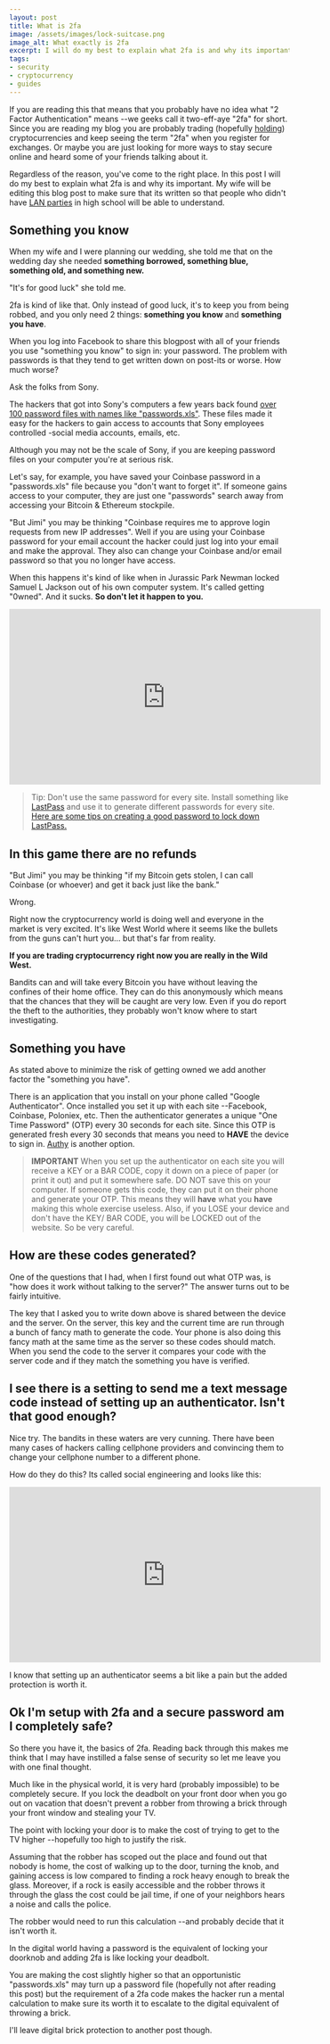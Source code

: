 ```yaml
---
layout: post
title: What is 2fa
image: /assets/images/lock-suitcase.png
image_alt: What exactly is 2fa
excerpt: I will do my best to explain what 2fa is and why its important.
tags:
- security
- cryptocurrency
- guides
---
```


If you are reading this that means that you probably have no idea what "2 Factor Authentication" means --we geeks call it two-eff-aye "2fa" for short. Since you are reading my blog you are probably trading (hopefully [holding]()) cryptocurrencies and keep seeing the term "2fa" when you register for exchanges. Or maybe you are just looking for more ways to stay secure online and heard some of your friends talking about it.

Regardless of the reason, you've come to the right place. In this post I will do my best to explain what 2fa is and why its important. My wife will be editing this blog post to make sure that its written so that people who didn't have [LAN parties](https://en.wikipedia.org/wiki/LAN_party) in high school will be able to understand.

## Something you know

When my wife and I were planning our wedding, she told me that on the wedding day she needed __something borrowed, something blue, something old, and something new.__

"It's for good luck" she told me.

2fa is kind of like that. Only instead of good luck, it's to keep you from being robbed, and you only need 2 things: **something you know** and **something you have**.

When you log into Facebook to share this blogpost with all of your friends you use "something you know" to sign in: your password. The problem with passwords is that they tend to get written down on post-its or worse. How much worse?

Ask the folks from Sony.

The hackers that got into Sony's computers a few years back found [over 100 password files with names like "passwords.xls"](http://www.businessinsider.com/sony-leak-reveals-thousands-of-passwords-in-obvious-password-folder-2014-12). These files made it easy for the hackers to gain access to accounts that Sony employees controlled -social media accounts, emails, etc.

Although you may not be the scale of Sony, if you are keeping password files on your computer you're at serious risk.

Let's say, for example, you have saved your Coinbase password in a "passwords.xls" file because you "don't want to forget it". If someone gains access to your computer, they are just one "passwords" search away from accessing your Bitcoin & Ethereum stockpile.

"But Jimi" you may be thinking "Coinbase requires me to approve login requests from new IP addresses". Well if you are using your Coinbase  password for your email account the hacker could just log into your email and make the approval. They also can change your Coinbase and/or email password so that you no longer have access.

When this happens it's kind of like when in Jurassic Park Newman locked Samuel L Jackson out of his own computer system. It's called getting "0wned". And it sucks. **So don't let it happen to you.**

<iframe width="560" height="315" style="display: block; margin: auto;" src="https://www.youtube.com/embed/RfiQYRn7fBg" frameborder="0" allowfullscreen></iframe>

> Tip: Don't use the same password for every site. Install something like [LastPass](http://www.lastpass.com) and use it to generate different passwords for every site. [Here are some tips on creating a good password to lock down LastPass.](https://lifehacker.com/four-methods-to-create-a-secure-password-youll-actually-1601854240)

## In this game there are no refunds

"But Jimi" you may be thinking "if my Bitcoin gets stolen, I can call Coinbase (or whoever) and get it back just like the bank."

Wrong.

Right now the cryptocurrency world is doing well and everyone in the market is very excited. It's like West World where it seems like the bullets from the guns can't hurt you... but that's far from reality.

**If you are trading cryptocurrency right now you are really in the Wild West.**

Bandits can and will take every Bitcoin you have without leaving the confines of their home office. They can do this anonymously which means that the chances that they will be caught are very low. Even if you do report the theft to the authorities, they probably won't know where to start investigating.

## Something you have

As stated above to minimize the risk of getting owned we add another factor the "something you have".

There is an application that you install on your phone called "Google Authenticator". Once installed you set it up with each site --Facebook, Coinbase, Poloniex, etc. Then the authenticator generates a unique "One Time Password" (OTP) every 30 seconds for each site. Since this OTP is generated fresh every 30 seconds that means you need to **HAVE** the device to sign in. [Authy](https://authy.com/) is another option.

> **IMPORTANT** When you set up the authenticator on each site you will receive a KEY or a BAR CODE, copy it down on a piece of paper (or print it out) and put it somewhere safe. DO NOT save this on your computer. If someone gets this code, they can put it on their phone and generate your OTP. This means they will **have** what you **have** making this whole exercise useless. Also, if you LOSE your device and don't have  the KEY/ BAR CODE, you will be LOCKED out of the website. So be very careful.

## How are these codes generated?

One of the questions that I had, when I first found out what OTP was, is "how does it work without talking to the server?" The answer turns out to be fairly intuitive.

The key that I asked you to write down above is shared between the device and the server. On the server, this key and the current time are run through a bunch of fancy math to generate the code. Your phone is also doing this fancy math at the same time as the server so these codes should match. When you send the code to the server it compares your code with the server code and if they match the something you have is verified.


## I see there is a setting to send me a text message code instead of setting up an authenticator. Isn't that good enough?

Nice try. The bandits in these waters are very cunning. There have been many cases of hackers calling cellphone providers and convincing them to change your cellphone number to a different phone.

How do they do this? Its called social engineering and looks like this:

<iframe width="560" height="315" style="display: block; margin: auto;" src="https://www.youtube.com/embed/lc7scxvKQOo" frameborder="0" allowfullscreen></iframe>

I know that setting up an authenticator seems a bit like a pain  but the added protection is worth it.

## Ok I'm setup with 2fa and a secure password am I completely safe?

So there you have it, the basics of 2fa. Reading back through this makes me think that I may have instilled a false sense of security so let me leave you with one final thought.

Much like in the physical world, it is very hard (probably impossible) to be completely secure. If you lock the deadbolt on your front door when you go out on vacation that doesn't prevent a robber from throwing a brick through your front window and stealing your TV.

The point with locking your door is to make the cost of trying to get to the TV higher --hopefully too high to justify the risk.

Assuming that the robber has scoped out the place and found out that nobody is home, the cost of walking up to the door, turning the knob, and gaining access is low compared to finding a rock heavy enough to break the glass. Moreover, if a rock is easily accessible and the robber throws it through the glass the cost could be jail time, if one of your neighbors hears a noise and calls the police.

The robber would need to run this calculation --and probably decide that it isn't worth it.

In the digital world having a password is the equivalent of locking your doorknob and adding 2fa is like locking your deadbolt.

You are making the cost slightly higher so that an opportunistic "passwords.xls" may turn up a password file (hopefully not after reading this post) but the requirement of a 2fa code makes the hacker run a mental calculation to make sure its worth it to escalate to the digital equivalent of throwing a brick.

I'll leave digital brick protection to another post though.
